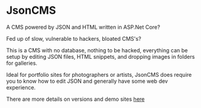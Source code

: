 # JsonCMS
A CMS powered by JSON and HTML written in ASP.Net Core?

Fed up of slow, vulnerable to hackers, bloated CMS's?

This is a CMS with no database, nothing to be hacked, everything can be setup by editing JSON files, HTML snippets, and dropping images in folders for galleries.

Ideal for portfolio sites for photographers or artists, JsonCMS does require you to know how to edit JSON and generally have some web dev experience.

There are more details on versions and demo sites <a href="http://json-cms.co.uk/">here</a>
